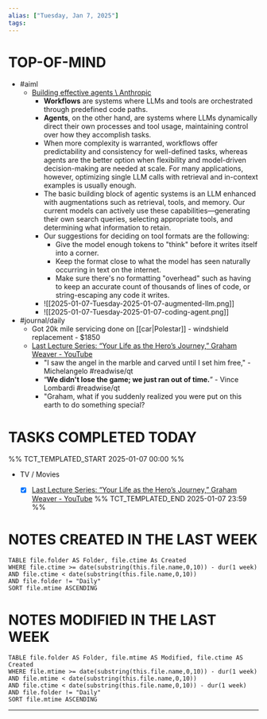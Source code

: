 ```yaml
---
alias: ["Tuesday, Jan 7, 2025"]
tags: 
---
```

# TOP-OF-MIND
- #aiml 
	- [Building effective agents \\ Anthropic](https://www.anthropic.com/research/building-effective-agents?__readwiseLocation=)
		-   **Workflows** are systems where LLMs and tools are orchestrated through predefined code paths.
		-  **Agents**, on the other hand, are systems where LLMs dynamically direct their own processes and tool usage, maintaining control over how they accomplish tasks.
		- When more complexity is warranted, workflows offer predictability and consistency for well-defined tasks, whereas agents are the better option when flexibility and model-driven decision-making are needed at scale. For many applications, however, optimizing single LLM calls with retrieval and in-context examples is usually enough.
		- The basic building block of agentic systems is an LLM enhanced with augmentations such as retrieval, tools, and memory. Our current models can actively use these capabilities—generating their own search queries, selecting appropriate tools, and determining what information to retain.	
		- Our suggestions for deciding on tool formats are the following:
			- Give the model enough tokens to "think" before it writes itself into a corner.
			- Keep the format close to what the model has seen naturally occurring in text on the internet.
			- Make sure there's no formatting "overhead" such as having to keep an accurate count of thousands of lines of code, or string-escaping any code it writes.
		- ![[2025-01-07-Tuesday-2025-01-07-augmented-llm.png]]
		- ![[2025-01-07-Tuesday-2025-01-07-coding-agent.png]]
- #journal/daily 
	- Got 20k mile servicing done on [[car|Polestar]] -  windshield replacement - $1850
	- [Last Lecture Series: “Your Life as the Hero’s Journey,” Graham Weaver - YouTube](https://www.youtube.com/watch?v=WhkTFEzyqlo)
		- "I saw the angel in the marble and carved until I set him free," - Michelangelo #readwise/qt 
		- “**We didn't lose the game; we just ran out of time.**” - Vince Lombardi #readwise/qt 
		- "Graham, what if you suddenly realized you were put on this earth to do something special?
# TASKS COMPLETED TODAY
%% TCT_TEMPLATED_START 2025-01-07 00:00 %%
* TV / Movies
    - [x] [Last Lecture Series: “Your Life as the Hero’s Journey,” Graham Weaver - YouTube](https://m.youtube.com/watch?v=WhkTFEzyqlo) 
%% TCT_TEMPLATED_END 2025-01-07 23:59 %%


# NOTES CREATED IN THE LAST WEEK
``` dataview
TABLE file.folder AS Folder, file.ctime As Created
WHERE file.ctime >= date(substring(this.file.name,0,10)) - dur(1 week) 
AND file.ctime < date(substring(this.file.name,0,10)) 
AND file.folder != "Daily"
SORT file.mtime ASCENDING
```

# NOTES MODIFIED IN THE LAST WEEK
``` dataview
TABLE file.folder AS Folder, file.mtime AS Modified, file.ctime AS Created
WHERE file.mtime >= date(substring(this.file.name,0,10)) - dur(1 week)
AND file.mtime < date(substring(this.file.name,0,10))
AND file.ctime < date(substring(this.file.name,0,10)) - dur(1 week)
AND file.folder != "Daily"
SORT file.mtime ASCENDING
```
---

